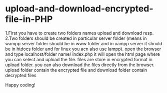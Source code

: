 # upload-and-download-encrypted-file-in-PHP

1.First you have to create two folders names upload and download resp.<br>
2.Two folders should be created in particular server folder 
(means in wampp server folder should be in www folder and in xampp server it should be in htdocs folder and for linux you acn also use lampp).
open the browser and type localhost/folder name/ index.php
it will open the html page where you can select and upload the file. 
files are store in encrypted format in upload folder. 
you can also download the files directly from the browser.
upload folder contain the encrypted file and download folder contain decrypted files 

Happy coding!
